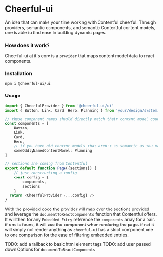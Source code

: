 # Cheerful-ui

An idea that can make your time working with Contentful cheerful. Through
providers, semantic components, and semantic Contentful content models, one is able
to find ease in building dynamic pages.

### How does it work?

Cheerful-ui at it's core is a `provider` that maps content model data to react components.

### Installation

`npm i @cheerful-ui/ui`

### Usage

```ts
import { CheerfulProvider } from '@cheerful-ui/ui'
import { Button, Link, Card, Hero, Planning } from 'your/design/system/here'

// these component names should directly match their content model counter part in Contentful
const components = [
    Button,
    Link,
    Card,
    Hero,
    // if you have old content models that aren't as semantic as you may have wanted
    someOddlyNamedContentModel: Planning
]

// sections are coming from Contentful
export default function Page({sections}) {
    // just constructing a config
    const config = {
        components,
        sections
    }
  return <CheerfulProvider {...config} />
}

```

With the provided code the provider will map over the sections provided and leverage the `documentToReactComponents` function
that Contentful offers. It will then for any `Embedded Entry` reference the `components` array for a pair. if one is found,
it will use the component when rendering the page. if not it will simply not render anything as `cheerful-ui` has a strict
component one to one comparison for the ease of filtering embedded entries.

TODO: add a fallback to basic html element tags
TODO: add user passed down Options for `documentToReactComponents`

